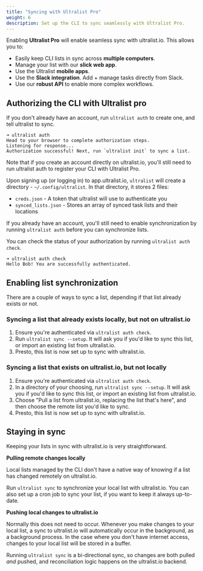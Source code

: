 ```yaml
---
title: "Syncing with Ultralist Pro"
weight: 6
description: Set up the CLI to sync seamlessly with Ultralist Pro.
---
```


Enabling **Ultralist Pro** will enable seamless sync with ultralist.io.  This allows you to:

* Easily keep CLI lists in sync across **multiple computers**.
* Manage your list with our **slick web app**.
* Use the Ultralist **mobile apps**.
* Use the **Slack integration**.  Add + manage tasks directly from Slack.
* Use our **robust API** to enable more complex workflows.

## Authorizing the CLI with Ultralist pro

If you don't already have an account, run `ultralist auth` to create one, and tell ultralist to sync.

```
➜ ultralist auth
Head to your browser to complete authorization steps.
Listening for response...
Authorization successful! Next, run `ultralist init` to sync a list.
```

Note that if you create an account directly on ultralist.io, you'll still need to run ultralist auth to register your CLI with Ultralist Pro.

Upon signing up (or logging in) to app.ultralist.io, `ultralist` will create a directory - `~/.config/ultralist`. In that directory, it stores 2 files:

* `creds.json` - A token that ultralist will use to authenticate you
* `synced_lists.json` - Stores an array of synced task lists and their locations

If you already have an account, you'll still need to enable synchronization by running `ultralist auth` before you can synchronize lists.

You can check the status of your authorization by running `ultralist auth check`.

```
➜ ultralist auth check
Hello Bob! You are successfully authenticated.
```

## Enabling list synchronization

There are a couple of ways to sync a list, depending if that list already exists or not.

### Syncing a list that already exists locally, but not on ultralist.io

1. Ensure you're authenticated via `ultralist auth check`.
1. Run `ultralist sync --setup`.  It will ask you if you'd like to sync this list, or import an existing list from ultralist.io.
1. Presto, this list is now set up to sync with ultralist.io.

### Syncing a list that exists on ultralist.io, but not locally

1. Ensure you're authenticated via `ultralist auth check`.
1. In a directory of your choosing, run `ultralist sync --setup`.  It will ask you if you'd like to sync this list, or import an existing list from ultralist.io.
1. Choose "Pull a list from ultralist.io, replacing the list that's here", and then choose the remote list you'd like to sync.
1. Presto, this list is now set up to sync with ultralist.io.

## Staying in sync

Keeping your lists in sync with ultralist.io is very straightforward.

**Pulling remote changes locally**

Local lists managed by the CLI don't have a native way of knowing if a list has changed remotely on ultralist.io.

Run `ultralist sync` to synchronize your local list with ultralist.io.  You can also set up a cron job to sync your list, if you want to keep it always up-to-date.

**Pushing local changes to ultralist.io**

Normally this does not need to occur.  Whenever you make changes to your local list, a sync to ultralist.io will automatically occur in the background, as a background process.  In the case where you don't have internet access, changes to your local list will be stored in a buffer.

Running `ultralist sync` is a bi-directional sync, so changes are both pulled _and_ pushed, and reconciliation logic happens on the ultralist.io backend.
